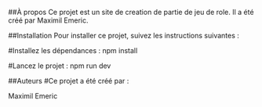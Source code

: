 ##À propos
Ce projet est un site de creation de partie de jeu de role. Il a été créé par Maximil Emeric.

##Installation
Pour installer ce projet, suivez les instructions suivantes :

#Installez les dépendances :
npm install

#Lancez le projet :
npm run dev

##Auteurs
#Ce projet a été créé par :

Maximil Emeric